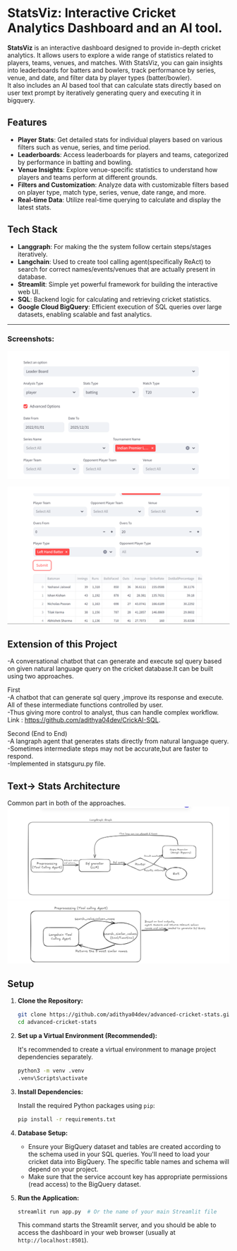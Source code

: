 # StatsViz: Interactive Cricket Analytics Dashboard and an AI tool.

**StatsViz** is an interactive dashboard designed to provide in-depth cricket analytics. It allows users to explore a wide range of statistics related to players, teams, venues, and matches. With StatsViz, you can gain insights into leaderboards for batters and bowlers, track performance by series, venue, and date, and filter data by player types (batter/bowler).   
It also includes an AI based tool that can calculate stats directly based on user text prompt by iteratively generating query and executing it in bigquery.

## Features

- **Player Stats**: Get detailed stats for individual players based on various filters such as venue, series, and time period.
- **Leaderboards**: Access leaderboards for players and teams, categorized by performance in batting and bowling.
- **Venue Insights**: Explore venue-specific statistics to understand how players and teams perform at different grounds.
- **Filters and Customization**: Analyze data with customizable filters based on player type, match type, series, venue, date range, and more.
- **Real-time Data**: Utilize real-time querying to calculate and display the latest stats.

## Tech Stack
- **Langgraph**: For making the the system  follow certain steps/stages iteratively.
- **Langchain**: Used to create tool calling agent(specifically ReAct) to search for correct names/events/venues that are actually present in database.
- **Streamlit**: Simple yet powerful framework for building the interactive web UI.
- **SQL**: Backend logic for calculating and retrieving cricket statistics.
- **Google Cloud BigQuery**: Efficient execution of SQL queries over large datasets, enabling scalable and fast analytics.

---
### Screenshots:  
![Architecture Diagram](./vector_databases/Screenshot%202024-10-08%20203637.png)     
 
![Player Type Selection](./vector_databases/Screenshot%202024-10-08%20203648.png)    

## Extension of this Project  

-A conversational chatbot that can generate and execute sql query based on given natural language query on the cricket database.It can be built using two approaches.  

First  
-A chatbot that can generate sql query ,improve its response and execute. All of these intermediate functions controlled by user.  
-Thus giving more control to analyst, thus can handle complex workflow.  
Link : https://github.com/adithya04dev/CrickAI-SQL.    

Second (End to End)  
-A langraph agent that generates stats directly from natural language query.  
-Sometimes intermediate steps may not be accurate,but are faster to respond.  
-Implemented in statsguru.py file.   

## Text-> Stats Architecture   
Common part in both of the approaches.   
![Architecture](./vector_databases/Screenshot%202024-09-20%20085938.png)
![Architecture](./vector_databases/Screenshot%202024-09-20%20085949.png)


## Setup

1.  **Clone the Repository:**

    ```bash
    git clone https://github.com/adithya04dev/advanced-cricket-stats.git
    cd advanced-cricket-stats
    ```
2.  **Set up a Virtual Environment (Recommended):**

    It's recommended to create a virtual environment to manage project dependencies separately. 

    ```bash
    python3 -m venv .venv
    .venv\Scripts\activate 
    ```

3.  **Install Dependencies:**

    Install the required Python packages using `pip`:

    ```bash
    pip install -r requirements.txt
    ```
4.  **Database Setup:**

    *   Ensure your BigQuery dataset and tables are created according to the schema used in your SQL queries. You'll need to load your cricket data into BigQuery. The specific table names and schema will depend on your project.
    *   Make sure that the service account key has appropriate permissions (read access) to the BigQuery dataset.
5.  **Run the Application:**

    ```bash
    streamlit run app.py  # Or the name of your main Streamlit file
    ```

    This command starts the Streamlit server, and you should be able to access the dashboard in your web browser (usually at `http://localhost:8501`).




